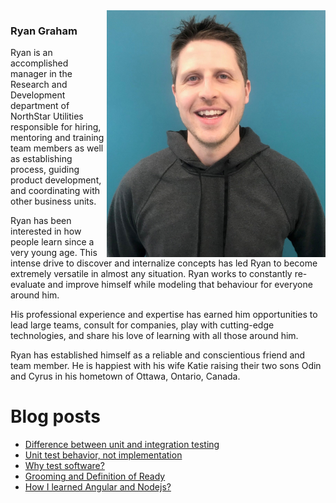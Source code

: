 <img align="right" src="https://github.com/ryanroundhouse/ryanroundhouse/blob/master/rg%20harris.jpg" alt="Ryan Graham professional photo" width=350px/>

### Ryan Graham
Ryan is an accomplished manager in the Research and Development department of NorthStar Utilities responsible for hiring, mentoring and training team members as well as establishing process, guiding product development, and coordinating with other business units.

Ryan has been interested in how people learn since a very young age.  This intense drive to discover and internalize concepts has led Ryan to become extremely versatile in almost any situation.  Ryan works to constantly re-evaluate and improve himself while modeling that behaviour for everyone around him.

His professional experience and expertise has earned him opportunities to lead large teams, consult for companies, play with cutting-edge technologies, and share his love of learning with all those around him.

Ryan has established himself as a reliable and conscientious friend and team member.  He is happiest with his wife Katie raising their two sons Odin and Cyrus in his hometown of Ottawa, Ontario, Canada. 

# Blog posts
<!-- BLOG-POST-LIST:START -->
- [Difference between unit and integration testing](https://blog.ryangraham.ca/post/difference-between-unit-and-integration-testing/index.html)
- [Unit test behavior, not implementation](https://blog.ryangraham.ca/post/unit-test-behavior-not-implementation/index.html)
- [Why test software?](https://blog.ryangraham.ca/post/why-test-software/index.html)
- [Grooming and Definition of Ready](https://blog.ryangraham.ca/post/grooming-and-definition-of-ready/index.html)
- [How I learned Angular and Nodejs?](https://blog.ryangraham.ca/post/how-i-learned-angular-and-nodejs/index.html)
<!-- BLOG-POST-LIST:END -->